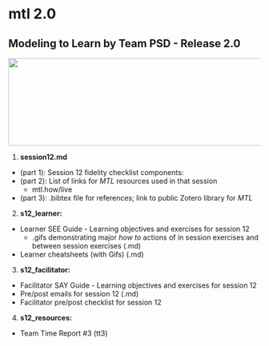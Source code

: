 # mtl 2.0
## Modeling to Learn by Team PSD - Release 2.0

<img src = "https://github.com/markdownrefactor/teampsd/blob/teampsd_style/mtl_logo/mtl_testdontguess_sm.png"
     height = "175" width = "650">  
     
1.  **session12.md** 
  + (part 1): Session 12 fidelity checklist components:
  + (part 2): List of links for *MTL* resources used in that session 
    + mtl.how/live
  + (part 3): .bibtex file for references; link to public Zotero library for *MTL* 
2.  **s12_learner:** 
  + Learner SEE Guide - Learning objectives and exercises for session 12 
    + .gifs demonstrating major *how to* actions of in session exercises and between session exercises (.md)
  + Learner cheatsheets (with Gifs) (.md)
3.  **s12_facilitator:**  
  + Facilitator SAY Guide - Learning objectives and exercises for session 12
  + Pre/post emails for session 12 (.md)
  + Facilitator pre/post checklist for session 12
4.  **s12_resources:** 
  + Team Time Report #3 (tt3)
